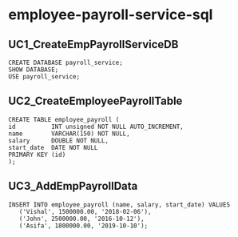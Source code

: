 # employee-payroll-service-sql
## UC1_CreateEmpPayrollServiceDB
```
CREATE DATABASE payroll_service;
SHOW DATABASE;
USE payroll_service;
```
## UC2_CreateEmployeePayrollTable
```
CREATE TABLE employee_payroll (
id          INT unsigned NOT NULL AUTO_INCREMENT,
name        VARCHAR(150) NOT NULL,
salary      DOUBLE NOT NULL,
start_date  DATE NOT NULL
PRIMARY KEY (id)
);
```
## UC3_AddEmpPayrollData
```
INSERT INTO employee_payroll (name, salary, start_date) VALUES
   ('Vishal', 1500000.00, '2018-02-06'),
   ('John', 2500000.00, '2016-10-12'),
   ('Asifa', 1800000.00, '2019-10-10');
```
